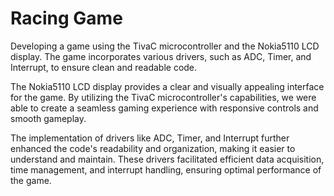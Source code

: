 # Racing Game
Developing a game using the TivaC microcontroller and the Nokia5110 LCD display. The game incorporates various drivers, such as ADC, Timer, and Interrupt, to ensure clean and readable code. 

The Nokia5110 LCD display provides a clear and visually appealing interface for the game. By utilizing the TivaC microcontroller's capabilities, we were able to create a seamless gaming experience with responsive controls and smooth gameplay. 

The implementation of drivers like ADC, Timer, and Interrupt further enhanced the code's readability and organization, making it easier to understand and maintain. These drivers facilitated efficient data acquisition, time management, and interrupt handling, ensuring optimal performance of the game.

